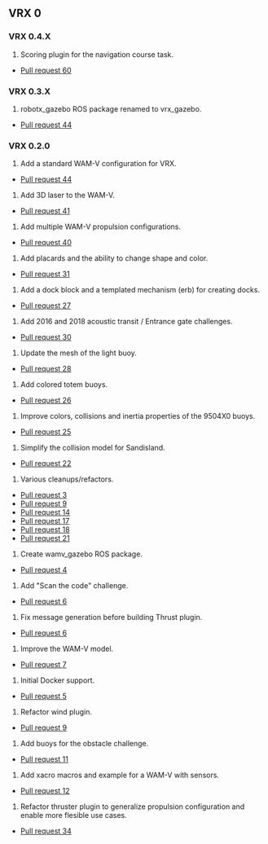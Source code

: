 ## VRX 0


### VRX 0.4.X

1. Scoring plugin for the navigation course task.
  * [Pull request 60](https://bitbucket.org/osrf/vrx/pull-requests/60)

### VRX 0.3.X

1. robotx_gazebo ROS package renamed to vrx_gazebo.
  * [Pull request 44](https://bitbucket.org/osrf/vrx/pull-requests/49)

### VRX 0.2.0

1. Add a standard WAM-V configuration for VRX.
  * [Pull request 44](https://bitbucket.org/osrf/vrx/pull-requests/44)

1. Add 3D laser to the WAM-V.
  * [Pull request 41](https://bitbucket.org/osrf/vrx/pull-requests/41)

1. Add multiple WAM-V propulsion configurations.
  * [Pull request 40](https://bitbucket.org/osrf/vrx/pull-requests/40)

1. Add placards and the ability to change shape and color.
  * [Pull request 31](https://bitbucket.org/osrf/vrx/pull-requests/31)

1. Add a dock block and a templated mechanism (erb) for creating docks.
  * [Pull request 27](https://bitbucket.org/osrf/vrx/pull-requests/27)

1. Add 2016 and 2018 acoustic transit / Entrance gate challenges.
  * [Pull request 30](https://bitbucket.org/osrf/vrx/pull-requests/30)

1. Update the mesh of the light buoy.
  * [Pull request 28](https://bitbucket.org/osrf/vrx/pull-requests/28)

1. Add colored totem buoys.
  * [Pull request 26](https://bitbucket.org/osrf/vrx/pull-requests/26)

1. Improve colors, collisions and inertia properties of the 9504X0 buoys.
  * [Pull request 25](https://bitbucket.org/osrf/vrx/pull-requests/25)

1. Simplify the collision model for Sandisland.
  * [Pull request 22](https://bitbucket.org/osrf/vrx/pull-requests/22)

1. Various cleanups/refactors.
  * [Pull request 3](https://bitbucket.org/osrf/vrx/pull-requests/3)
  * [Pull request 9](https://bitbucket.org/osrf/vrx/pull-requests/9)
  * [Pull request 14](https://bitbucket.org/osrf/vrx/pull-requests/14)
  * [Pull request 17](https://bitbucket.org/osrf/vrx/pull-requests/17)
  * [Pull request 18](https://bitbucket.org/osrf/vrx/pull-requests/18)
  * [Pull request 21](https://bitbucket.org/osrf/vrx/pull-requests/21)

1. Create wamv_gazebo ROS package.
  * [Pull request 4](https://bitbucket.org/osrf/vrx/pull-requests/4)

1. Add "Scan the code" challenge.
  * [Pull request 6](https://bitbucket.org/osrf/vrx/pull-requests/6)

1. Fix message generation before building Thrust plugin.
  * [Pull request 6](https://bitbucket.org/osrf/vrx/pull-requests/8)

1. Improve the WAM-V model.
  * [Pull request 7](https://bitbucket.org/osrf/vrx/pull-requests/7)

1. Initial Docker support.
  * [Pull request 5](https://bitbucket.org/osrf/vrx/pull-requests/5)

1. Refactor wind plugin.
  * [Pull request 9](https://bitbucket.org/osrf/vrx/pull-requests/9)

1. Add buoys for the obstacle challenge.
  * [Pull request 11](https://bitbucket.org/osrf/vrx/pull-requests/11)

1. Add xacro macros and example for a WAM-V with sensors.
  * [Pull request 12](https://bitbucket.org/osrf/vrx/pull-requests/12)

1. Refactor thruster plugin to generalize propulsion configuration and enable more flesible use cases.
  * [Pull request 34](https://bitbucket.org/osrf/vrx/pull-requests/34)
